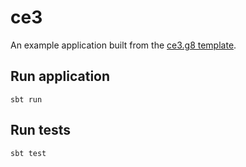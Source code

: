 # ce3

An example application built from the [ce3.g8 template](https://github.com/typelevel/ce3.g8).

## Run application

```shell
sbt run
```

## Run tests

```shell
sbt test
```
